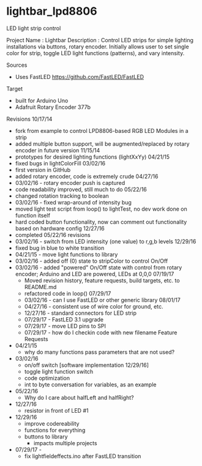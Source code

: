 # lightbar_lpd8806
LED light strip control

Project Name : Lightbar
Description : Control LED strips for simple lighting installations via buttons, rotary encoder. Initially allows user to set single color for strip, toggle LED light functions (patterns), and vary intensity.

Sources
  -  Uses FastLED https://github.com/FastLED/FastLED

Target
  -  built for Arduino Uno
  -  Adafruit Rotary Encoder 377b

Revisions
  10/17/14
  -  fork from example to control LPD8806-based RGB LED Modules in a strip
  -  added multiple button support, will be augmented/replaced by rotary encoder in future version
  11/15/14
  -  prototypes for desired lighting functions (lightXxYy)
  04/21/15
  -  fixed bugs in lightColorFill
  03/02/16
  -  first version in GitHub
  -  added rotary encoder, code is extremely crude
  04/27/16
  -  03/02/16 - rotary encoder push is captured
  -  code readability improved, still much to do
  05/22/16
  - changed rotation tracking to boolean
  - 03/02/16 - fixed wrap-around of intensity bug
  - moved light test script from loop() to lightTest, no dev work done on function itself
  - hard coded button functionality, now can comment out functionality based on hardware config
  12/27/16
  - completed 05/22/16 revisions
  - 03/02/16 - switch from LED intensity (one value) to r,g,b levels
  12/29/16
  - fixed bug in blue to white transition
  - 04/21/15 - move light functions to library
  - 03/02/16 - added off (0) state to stripColor to control On/Off
  - 03/02/16 - added "powered" On/Off state with control from rotary encoder; Arduino and LED are powered, LEDs at 0,0,0
  07/19/17
  	- Moved revision history, feature requests, build targets, etc. to README.md
  	- refactored code in loop()
  07/29/17
    - 03/02/16 - can I use FastLED or other generic library
  08/01/17
    - 04/27/16 - consistent use of wire color for ground, etc.
    - 12/27/16 - standard connectors for LED strip
    - 07/29/17 - FastLED 3.1 upgrade
    - 07/29/17 - move LED pins to SPI
    - 07/29/17 - how do I checkin code with new filename
Feature Requests
  - 04/21/15
    -  why do many functions pass parameters that are not used?
  - 03/02/16
    -  on/off switch [software implementation 12/29/16]
    -  toggle light function switch
    -  code optimization
    - int to byte conversation for variables, as an example
  - 05/22/16
    - Why do I care about halfLeft and halfRight?
  -  12/27/16
      - resistor in front of LED #1
  -  12/29/16
      - improve codereability
      - functions for everything
      - buttons to library
        - impacts multiple projects
  -  07/29/17        - 
      - fix lightfieldeffects.ino after FastLED transition